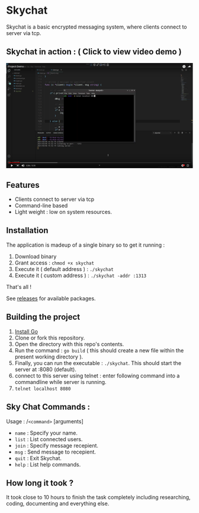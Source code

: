 # Skychat

Skychat is a basic encrypted messaging system, where clients connect to server via tcp.

## Skychat in action : ( Click to view video demo )

[![youtube demo](/README/thumb.png)](https://www.youtube.com/watch?v=30-eSvU4Rfk)


## Features

- Clients connect to server via tcp
- Command-line based
- Light weight : low on system resources.

## Installation

The application is madeup of a single binary so to get it running :
1. Download binary
2. Grant access : `chmod +x skychat`
3. Execute it ( default address ) : `./skychat`
4. Execute it ( custom  address ) : `./skychat -addr :1313`

That's all !

See [releases](https://github.com/FrappeFortyTwo/skychat/releases) for available packages.

## Building the project

1. [Install Go](https://goverse.dev/p1/)
2. Clone or fork this repository.
3. Open the directory with this repo's contents.
4. Run the command : `go build` ( this should create a new file within the present working directory ).
5. Finally, you can run the executable : `./skychat`. This should start the server at :8080 (default).
6. connect to this server using telnet : enter following command into a commandline while server is running.
7. `telnet localhost 8080`

## Sky Chat Commands :

Usage : /`<command>` [arguments]

* `name` : Specify your name.
* `list` : List connected users.
* `join` : Specify message recepient.
* `msg`  : Send message to recepient.
* `quit` : Exit Skychat.
* `help` : List help commands.

## How long it took ?
It took close to 10 hours to finish the task completely including researching, coding, documenting and everything else.
